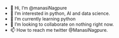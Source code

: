 - 👋 Hi, I’m @manasiNagpure
- 👀 I’m interested in python, AI and data science.
- 🌱 I’m currently learning python
- 💞️ I’m looking to collaborate on nothing right now.
- 📫 How to reach me twitter @ManasiNagpure.

<!---
manasiNagpure/manasiNagpure is a ✨ special ✨ repository because its `README.md` (this file) appears on your GitHub profile.
You can click the Preview link to take a look at your changes.
--->
